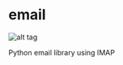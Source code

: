 email
=====

![alt tag](http://siliconangle.com/files/2013/05/email-logo.jpg)

Python email library using IMAP
